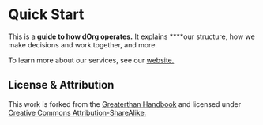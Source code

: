 # Quick Start

This is a **guide to how dOrg operates.** It explains ****our structure, how we make decisions and work together, and more.

To learn more about our services, see our [website. ](https://dorg.tech)



## License & Attribution

This work is forked from the [Greaterthan Handbook](https://handbook.greaterthan.works/) and licensed under [Creative Commons Attribution-ShareAlike.](https://creativecommons.org/licenses/by-sa/4.0/)​

